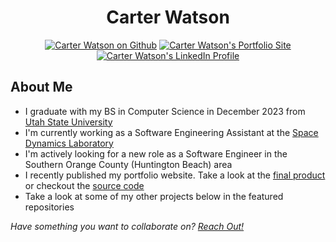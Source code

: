 <h1 align="center">Carter Watson</h1>

<!-- icons -->
<p align="center">
    <a href="https://github.com/cartwatson"><img src="https://img.shields.io/badge/github-cartwatson-24292e?style=for-the-badge&amp;logo=github" alt="Carter Watson on Github"></a>
    <a href="https://cartwatson.com"><img src="https://img.shields.io/badge/Portfolio-cartwatson.com-24292e?style=for-the-badge&amp;logo=github-pages&amp;logoColor=white" alt="Carter Watson's Portfolio Site"></a>
    <a href="https://linkedin.com/in/cartwatson"><img src="https://img.shields.io/badge/linkedin-cartwatson-24292e?style=for-the-badge&amp;logo=linkedin&amp;logoColor=white" alt="Carter Watson's LinkedIn Profile"></a>
</p>

## About Me

- I graduate with my BS in Computer Science in December 2023 from [Utah State University](https://www.usu.edu/)
- I'm currently working as a Software Engineering Assistant at the [Space Dynamics Laboratory](https://www.sdl.usu.edu/)
- I'm actively looking for a new role as a Software Engineer in the Southern Orange County (Huntington Beach) area
- I recently published my portfolio website. Take a look at the [final product](https://www.cartwatson.com) or checkout the [source code](https://github.com/cartwatson/cartwatson.github.io)
- Take a look at some of my other projects below in the featured repositories

*Have something you want to collaborate on? [Reach Out!](https://www.linkedin.com/in/cartwatson)*
